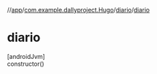 //[app](../../../index.md)/[com.example.dallyproject.Hugo](../index.md)/[diario](index.md)/[diario](diario.md)

# diario

[androidJvm]\
constructor()
